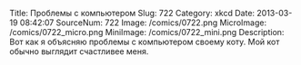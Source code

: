 Title: Проблемы с компьютером 
Slug: 722 
Category: xkcd 
Date: 2013-03-19 08:42:07 
SourceNum: 722 
Image: /comics/0722.png 
MicroImage: /comics/0722_micro.png 
MiniImage: /comics/0722_mini.png 
Description: Вот как я объясняю проблемы с компьютером своему коту. Мой кот обычно выглядит счастливее меня. 

